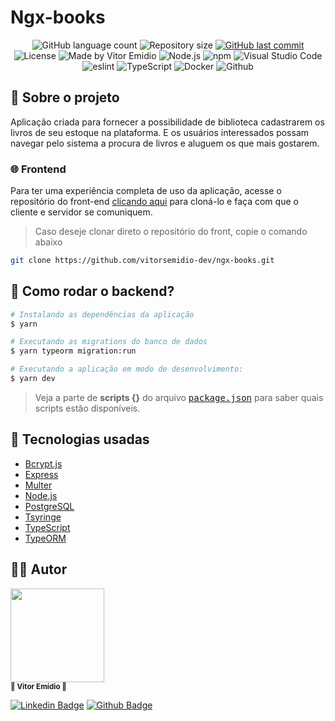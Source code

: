 # Ngx-books

<p align="center">
  <img alt="GitHub language count" src="https://img.shields.io/github/languages/count/vitorsemidio-dev/next-lib-server?color=%2304D361">

  <img alt="Repository size" src="https://img.shields.io/github/repo-size/vitorsemidio-dev/next-lib-server?">

  <a href="https://github.com/vitorsemidio-dev/next-lib-server/commits/master">
    <img alt="GitHub last commit" src="https://img.shields.io/github/last-commit/vitorsemidio-dev/next-lib-server?">
  </a>

   <img alt="License" src="https://img.shields.io/badge/license-MIT-brightgreen?">

   <img alt="Made by Vitor Emidio" src="https://img.shields.io/badge/made%20by-Vitor Emidio-%20">

  <img src="https://aleen42.github.io/badges/src/node.svg" alt="Node.js" />
  <img src="https://aleen42.github.io/badges/src/npm.svg" alt="npm" />
  <img src="https://aleen42.github.io/badges/src/visual_studio_code.svg" alt="Visual Studio Code" />
  <img src="https://aleen42.github.io/badges/src/eslint.svg" alt="eslint" />
  <img src="https://aleen42.github.io/badges/src/typescript.svg" alt="TypeScript" />
  <img src="https://aleen42.github.io/badges/src/docker.svg" alt="Docker" />
  <img src="https://aleen42.github.io/badges/src/github.svg" alt="Github" />

</p>

## 🔮 Sobre o projeto

Aplicação criada para fornecer a possibilidade de biblioteca cadastrarem os livros de seu estoque na plataforma. E os usuários interessados possam navegar pelo sistema a procura de livros e aluguem os que mais gostarem.

### 🌐 Frontend

Para ter uma experiência completa de uso da aplicação, acesse o repositório do front-end [clicando aqui](https://github.com/vitorsemidio-dev/ngx-books) para cloná-lo e faça com que o cliente e servidor se comuniquem.

> Caso deseje clonar direto o repositório do front, copie o comando abaixo

```sh
git clone https://github.com/vitorsemidio-dev/ngx-books.git
```

## 🎲 Como rodar o backend?

```sh
# Instalando as dependências da aplicação
$ yarn

# Executando as migrations do banco de dados
$ yarn typeorm migration:run

# Executando a aplicação em modo de desenvolvimento:
$ yarn dev
```

> Veja a parte de **scripts {}** do arquivo <kbd>[package.json](https://github.com/vitorsemidio-dev/next-lib-server/blob/master/package.json)</kbd> para saber quais scripts estão disponíveis.

## 🚀 Tecnologias usadas

- [Bcrypt.js](https://github.com/dcodeIO/bcrypt.js)
- [Express](https://expressjs.com/pt-br/)
- [Multer](https://github.com/expressjs/multer)
- [Node.js](https://nodejs.org/pt-br/)
- [PostgreSQL](https://www.postgresql.org/)
- [Tsyringe](https://github.com/microsoft/tsyringe)
- [TypeScript](https://www.typescriptlang.org/)
- [TypeORM](https://typeorm.io/)

<a name="-autor"></a>

## 🦸‍♂️ Autor

<p>
<kbd>
 <img  src="https://avatars2.githubusercontent.com/u/52754546?s=460&u=beb81a6de4cfbea7677783e3ab2527e30582478d&v=4" width="150px;" alt=""/>
 </kbd>
 <br />
 <sub><strong>🌟 Vitor Emídio 🌟</strong></sub>
</p>

[![Linkedin Badge](https://img.shields.io/badge/Vitor-Emidio-blue?style=flat-square&logo=Linkedin&logoColor=white&link=https://https://www.linkedin.com/in/vitorsemidio/)](https://www.linkedin.com/in/vitorsemidio/)
[![Github Badge](https://img.shields.io/badge/-Github-000?style=flat-square&logo=Github&logoColor=white&link=https://github.com/vitorsemidio-dev)](https://github.com/vitorsemidio-dev)
